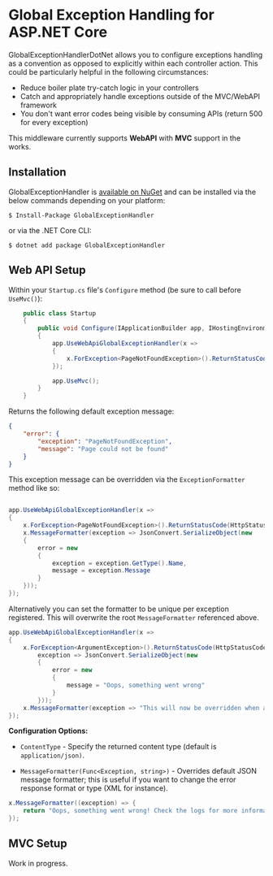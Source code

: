 # Global Exception Handling for ASP.NET Core

GlobalExceptionHandlerDotNet allows you to configure exceptions handling as a convention as opposed to explicitly within each controller action. This could be particularly helpful in the following circumstances:

- Reduce boiler plate try-catch logic in your controllers
- Catch and appropriately handle exceptions outside of the MVC/WebAPI framework
- You don't want error codes being visible by consuming APIs (return 500 for every exception)

This middleware currently supports **WebAPI** with **MVC** support in the works.

## Installation

GlobalExceptionHandler is [available on NuGet](https://www.nuget.org/packages/GlobalExceptionHandler/) and can be installed via the below commands depending on your platform:

```
$ Install-Package GlobalExceptionHandler
```
or via the .NET Core CLI:

```
$ dotnet add package GlobalExceptionHandler
```

## Web API Setup

Within your `Startup.cs` file's `Configure` method (be sure to call before `UseMvc()`):

```csharp
    public class Startup
    {
        public void Configure(IApplicationBuilder app, IHostingEnvironment env)
        {
            app.UseWebApiGlobalExceptionHandler(x =>
            {
                x.ForException<PageNotFoundException>().ReturnStatusCode(HttpStatusCode.NotFound);
            });

            app.UseMvc();
        }
    }
```

Returns the following default exception message:

```json
{
    "error": {
        "exception": "PageNotFoundException",
        "message": "Page could not be found"
    }
}
```

This exception message can be overridden via the `ExceptionFormatter` method like so:

```csharp

app.UseWebApiGlobalExceptionHandler(x =>
{
    x.ForException<PageNotFoundException>().ReturnStatusCode(HttpStatusCode.NotFound);
    x.MessageFormatter(exception => JsonConvert.SerializeObject(new
    {
        error = new
        {
            exception = exception.GetType().Name,
            message = exception.Message
        }
    }));
});
```

Alternatively you can set the formatter to be unique per exception registered. This will overwrite the root `MessageFormatter` referenced above.

```csharp
app.UseWebApiGlobalExceptionHandler(x =>
{
    x.ForException<ArgumentException>().ReturnStatusCode(HttpStatusCode.BadRequest).UsingMessageFormatter(
        exception => JsonConvert.SerializeObject(new
        {
            error = new
            {
                message = "Oops, something went wrong"
            }
        }));
    x.MessageFormatter(exception => "This will now be overridden when a PageNotFoundException is thrown");
});
```

**Configuration Options:**

- `ContentType` - Specify the returned content type (default is `application/json)`.

- `MessageFormatter(Func<Exception, string>)` - Overrides default JSON message formatter; this is useful if you want to change the error response format or type (XML for instance).

```csharp
x.MessageFormatter((exception) => {
    return "Oops, something went wrong! Check the logs for more information.";
});
```

## MVC Setup

Work in progress.